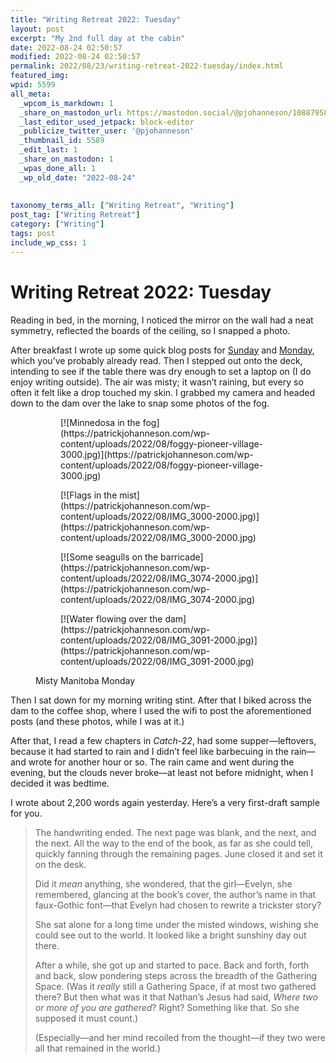 ```yaml
---
title: "Writing Retreat 2022: Tuesday"
layout: post
excerpt: "My 2nd full day at the cabin"
date: 2022-08-24 02:50:57
modified: 2022-08-24 02:50:57
permalink: 2022/08/23/writing-retreat-2022-tuesday/index.html
featured_img: 
wpid: 5599
all_meta: 
  _wpcom_is_markdown: 1
  _share_on_mastodon_url: https://mastodon.social/@pjohanneson/108879587607043515
  _last_editor_used_jetpack: block-editor
  _publicize_twitter_user: '@pjohanneson'
  _thumbnail_id: 5589
  _edit_last: 1
  _share_on_mastodon: 1
  _wpas_done_all: 1
  _wp_old_date: "2022-08-24"
  
  
taxonomy_terms_all: ["Writing Retreat", "Writing"]
post_tag: ["Writing Retreat"]
category: ["Writing"]
tags: post
include_wp_css: 1
---
```


# Writing Retreat 2022: Tuesday

Reading in bed, in the morning, I noticed the mirror on the wall had a neat symmetry, reflected the boards of the ceiling, so I snapped a photo.

After breakfast I wrote up some quick blog posts for [Sunday](https://patrickjohanneson.com/2022/08/21/writing-retreat-2022-goals/) and [Monday](https://patrickjohanneson.com/2022/08/23/writing-retreat-2022-monday/), which you’ve probably already read. Then I stepped out onto the deck, intending to see if the table there was dry enough to set a laptop on (I do enjoy writing outside). The air was misty; it wasn’t raining, but every so often it felt like a drop touched my skin. I grabbed my camera and headed down to the dam over the lake to snap some photos of the fog.

<figure class="is-layout-flex wp-block-gallery-202 wp-block-gallery has-nested-images columns-default is-cropped"><figure class="wp-block-image size-large">[![Minnedosa in the fog](https://patrickjohanneson.com/wp-content/uploads/2022/08/foggy-pioneer-village-3000.jpg)](https://patrickjohanneson.com/wp-content/uploads/2022/08/foggy-pioneer-village-3000.jpg)</figure><figure class="wp-block-image size-large">[![Flags in the mist](https://patrickjohanneson.com/wp-content/uploads/2022/08/IMG_3000-2000.jpg)](https://patrickjohanneson.com/wp-content/uploads/2022/08/IMG_3000-2000.jpg)</figure><figure class="wp-block-image size-large">[![Some seagulls on the barricade](https://patrickjohanneson.com/wp-content/uploads/2022/08/IMG_3074-2000.jpg)](https://patrickjohanneson.com/wp-content/uploads/2022/08/IMG_3074-2000.jpg)</figure><figure class="wp-block-image size-large">[![Water flowing over the dam](https://patrickjohanneson.com/wp-content/uploads/2022/08/IMG_3091-2000.jpg)](https://patrickjohanneson.com/wp-content/uploads/2022/08/IMG_3091-2000.jpg)</figure><figcaption class="blocks-gallery-caption">Misty Manitoba Monday  
</figcaption></figure>Then I sat down for my morning writing stint. After that I biked across the dam to the coffee shop, where I used the wifi to post the aforementioned posts (and these photos, while I was at it.)

After that, I read a few chapters in *Catch-22*, had some supper—leftovers, because it had started to rain and I didn’t feel like barbecuing in the rain—and wrote for another hour or so. The rain came and went during the evening, but the clouds never broke—at least not before midnight, when I decided it was bedtime.

I wrote about 2,200 words again yesterday. Here’s a very first-draft sample for you.

> The handwriting ended. The next page was blank, and the next, and the next. All the way to the end of the book, as far as she could tell, quickly fanning through the remaining pages. June closed it and set it on the desk.
> 
> Did it *mean* anything, she wondered, that the girl—Evelyn, she remembered, glancing at the book’s cover, the author’s name in that faux-Gothic font—that Evelyn had chosen to rewrite a trickster story?
> 
> She sat alone for a long time under the misted windows, wishing she could see out to the world. It looked like a bright sunshiny day out there.
> 
> After a while, she got up and started to pace. Back and forth, forth and back, slow pondering steps across the breadth of the Gathering Space. (Was it *really* still a Gathering Space, if at most two gathered there? But then what was it that Nathan’s Jesus had said, *Where two or more of you are gathered*? Right? Something like that. So she supposed it must count.)
> 
> (Especially—and her mind recoiled from the thought—if they two were all that remained in the world.)